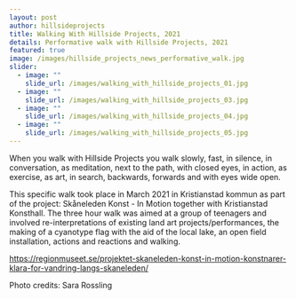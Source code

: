 ```yaml
---
layout: post
author: hillsideprojects
title: Walking With Hillside Projects, 2021
details: Performative walk with Hillside Projects, 2021
featured: true
image: /images/hillside_projects_news_performative_walk.jpg
slider:
  - image: ""
    slide_url: /images/walking_with_hillside_projects_01.jpg
  - image: ""
    slide_url: /images/walking_with_hillside_projects_03.jpg
  - image: ""
    slide_url: /images/walking_with_hillside_projects_04.jpg
  - image: ""
    slide_url: /images/walking_with_hillside_projects_05.jpg
---
```

When you walk with Hillside Projects you walk slowly, fast, in silence, in conversation, as meditation, next to the path, with closed eyes, in action, as exercise, as art, in search, backwards, forwards and with eyes wide open.

This specific walk took place in March 2021 in Kristianstad kommun as part of the project: Skåneleden Konst - In Motion together with Kristianstad Konsthall. The three hour walk was aimed at a group of teenagers and involved re-interpretations of existing land art projects/performances, the making of a cyanotype flag with the aid of the local lake, an open field installation, actions and reactions and walking. 

<https://regionmuseet.se/projektet-skaneleden-konst-in-motion-konstnarer-klara-for-vandring-langs-skaneleden/>

Photo credits: Sara Rossling